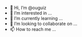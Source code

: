 - 👋 Hi, I’m @ouguiz
- 👀 I’m interested in ...
- 🌱 I’m currently learning ...
- 💞️ I’m looking to collaborate on ...
- 📫 How to reach me ...

<!---
ouguiz/ouguiz is a ✨ special ✨ repository because its `README.md` (this file) appears on your GitHub profile.
You can click the Preview link to take a look at your changes.
--->
